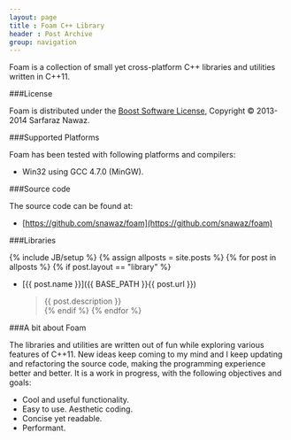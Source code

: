 ```yaml
---
layout: page
title : Foam C++ Library
header : Post Archive
group: navigation
---
```


Foam is a collection of small yet cross-platform C++ libraries and utilities written in C++11.

###License

Foam is distributed under the [Boost Software License][license], Copyright &copy; 2013-2014 Sarfaraz Nawaz.

[license]:http://www.boost.org/LICENSE_1_0.txt

###Supported Platforms

Foam has been tested with following platforms and compilers:

- Win32 using GCC 4.7.0 (MinGW).

###Source code

The source code can be found at:

 - [https://github.com/snawaz/foam](https://github.com/snawaz/foam)

###Libraries

{% include JB/setup %}
{% assign allposts = site.posts %}
{% for post in allposts  %}
    {% if post.layout == "library" %}
- [{{ post.name }}]({{ BASE_PATH }}{{ post.url }})   
  > {{ post.description }}  
    {% endif %}
{% endfor %}

###A bit about Foam

The libraries and utilities are written out of fun while exploring various features of C++11. New ideas keep coming to my mind and I keep updating and refactoring the source code, making the programming experience better and better. It is a work in progress, with the following objectives and goals:

 - Cool and useful functionality.
 - Easy to use. Aesthetic coding.
 - Concise yet readable.
 - Performant.
